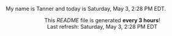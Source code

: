 My name is Tanner and today is Saturday, May 3, 2:28 PM EDT.

<p align="center">This <i>README</i> file is generated <b>every 3 hours</b>!</br>Last refresh: Saturday, May 3, 2:28 PM EDT<br /></p>
